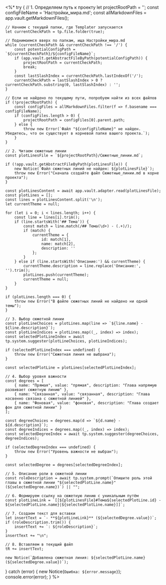 <%*
try {
    // 1. Определяем путь к проекту
    let projectRootPath = '';
    const configFileName = 'Настройки_мира.md';
    const allMarkdownFiles = app.vault.getMarkdownFiles();

    // Начнем с текущей папки, где Templater запускается
    let currentCheckPath = tp.file.folder(true);

    // Поднимаемся вверх по папкам, ища Настройки_мира.md
    while (currentCheckPath && currentCheckPath !== '/') {
        const potentialConfigPath = `${currentCheckPath}/${configFileName}`;
        if (app.vault.getAbstractFileByPath(potentialConfigPath)) {
            projectRootPath = currentCheckPath;
            break;
        }
        const lastSlashIndex = currentCheckPath.lastIndexOf('/');
        currentCheckPath = lastSlashIndex > 0 ? currentCheckPath.substring(0, lastSlashIndex) : '';
    }

    // Если не найдено по текущему пути, попробуем найти из всех файлов
    if (!projectRootPath) {
        const configFiles = allMarkdownFiles.filter(f => f.basename === configFileName);
        if (configFiles.length > 0) {
            projectRootPath = configFiles[0].parent.path;
        } else {
            throw new Error(`Файл "${configFileName}" не найден. Убедитесь, что он существует в корневой папке вашего проекта.`);
        }
    }

    // 2. Читаем сюжетные линии
    const plotLinesFile = `${projectRootPath}/Сюжетные_линии.md`;
    
    if (!app.vault.getAbstractFileByPath(plotLinesFile)) {
        new Notice(`Файл сюжетных линий не найден: ${plotLinesFile}`);
        throw new Error("Сначала создайте файл Сюжетные_линии.md в корне проекта");
    }

    const plotLinesContent = await app.vault.adapter.read(plotLinesFile);
    const plotLines = [];
    const lines = plotLinesContent.split('\n');
    let currentTheme = null;
    
    for (let i = 0; i < lines.length; i++) {
        const line = lines[i].trim();
        if (line.startsWith('## Тема')) {
            const match = line.match(/## Тема(\d+) - (.+)/);
            if (match) {
                currentTheme = {
                    id: match[1],
                    name: match[2],
                    description: ''
                };
            }
        } else if (line.startsWith('Описание:') && currentTheme) {
            currentTheme.description = line.replace('Описание:', '').trim();
            plotLines.push(currentTheme);
            currentTheme = null;
        }
    }

    if (plotLines.length === 0) {
        throw new Error("В файле сюжетных линий не найдено ни одной темы");
    }

    // 3. Выбор сюжетной линии
    const plotLineChoices = plotLines.map(line => `${line.name} - ${line.description}`);
    const plotLineIndices = plotLines.map((_, index) => index);
    const selectedPlotLineIndex = await tp.system.suggester(plotLineChoices, plotLineIndices);
    
    if (selectedPlotLineIndex === undefined) {
        throw new Error("Сюжетная линия не выбрана");
    }

    const selectedPlotLine = plotLines[selectedPlotLineIndex];

    // 4. Выбор уровня важности
    const degrees = [
        { name: "Прямая", value: "прямая", description: "Глава напрямую развивает сюжетную линию" },
        { name: "Связанная", value: "связанная", description: "Глава косвенно связана с сюжетной линией" },
        { name: "Фоновая", value: "фоновая", description: "Глава создает фон для сюжетной линии" }
    ];

    const degreeChoices = degrees.map(d => `${d.name} - ${d.description}`);
    const degreeIndices = degrees.map((_, index) => index);
    const selectedDegreeIndex = await tp.system.suggester(degreeChoices, degreeIndices);
    
    if (selectedDegreeIndex === undefined) {
        throw new Error("Уровень важности не выбран");
    }

    const selectedDegree = degrees[selectedDegreeIndex];

    // 5. Описание роли в сюжетной линии
    const roleDescription = await tp.system.prompt(`Опишите роль этой главы в сюжетной линии "${selectedPlotLine.name}" (${selectedDegree.name})`) || "";

    // 6. Формируем ссылку на сюжетную линию с уникальным путём
    const plotLineLink = `[[${plotLinesFile}#Тема${selectedPlotLine.id} - ${selectedPlotLine.name}|${selectedPlotLine.name}]]`;
    
    // 7. Создаем текст для вставки
    let insertText = `- **${plotLineLink}** (${selectedDegree.value})`;
    if (roleDescription.trim()) {
        insertText += `: ${roleDescription}`;
    }
    insertText += "\n";

    // 8. Вставляем в текущий файл
    tR += insertText;

    new Notice(`Добавлена сюжетная линия: ${selectedPlotLine.name} (${selectedDegree.value})`);

} catch (error) {
    new Notice(`Ошибка: ${error.message}`);
    console.error(error);
}
%> 